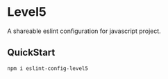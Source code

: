 # Level5
A shareable eslint configuration for javascript project.

## QuickStart

```
npm i eslint-config-level5
```